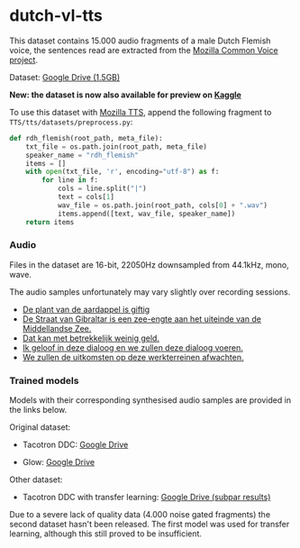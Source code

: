 # dutch-vl-tts

This dataset contains 15.000 audio fragments of a male Dutch Flemish voice, the sentences read are extracted from the [Mozilla Common Voice project](https://github.com/mozilla/common-voice/tree/master/server/data/nl). 



Dataset: [Google Drive (1.5GB)](https://drive.google.com/file/d/119YpJWcHGr4SWuh0BPdBpKRJju-ShJ7m/view?usp=sharing)

**New: the dataset is now also available for preview on [Kaggle](https://www.kaggle.com/rdheyg/spoken-belgian-dutch-audio)**



To use this dataset with [Mozilla TTS](https://github.com/mozilla/TTS), append the following fragment to `TTS/tts/datasets/preprocess.py`:

```python
def rdh_flemish(root_path, meta_file):
    txt_file = os.path.join(root_path, meta_file)
    speaker_name = "rdh_flemish"
    items = []
    with open(txt_file, 'r', encoding="utf-8") as f:
        for line in f:
            cols = line.split("|")
            text = cols[1]
            wav_file = os.path.join(root_path, cols[0] + ".wav")
            items.append([text, wav_file, speaker_name])
    return items
```



### Audio

Files in the dataset are 16-bit, 22050Hz downsampled from 44.1kHz, mono, wave.

The audio samples unfortunately may vary slightly over recording sessions.

- [De plant van de aardappel is giftig](./samples/vl00203.wav)
- [De Straat van Gibraltar is een zee-engte aan het uiteinde van de Middellandse Zee.](./samples/vl04108.wav)
- [Dat kan met betrekkelijk weinig geld.](./samples/vl09647.wav)
- [Ik geloof in deze dialoog en we zullen deze dialoog voeren.](./samples/vl12745.wav)
- [We zullen de uitkomsten op deze werkterreinen afwachten.](./samples/vl14994.wav)



### Trained models

Models with their corresponding synthesised audio samples are provided in the links below.

Original dataset:

- Tacotron DDC: [Google Drive](https://drive.google.com/drive/folders/1Ew_UGWNNqYxim8H4hhTjeApMRUAcEHZz?usp=sharing)

- Glow: [Google Drive](https://drive.google.com/drive/folders/1ndNI6ccdU3T02N1Q237236ZYZrY7ue31?usp=sharing)

Other dataset:

- Tacotron DDC with transfer learning: [Google Drive (subpar results)](https://drive.google.com/drive/folders/1SkDGmla3Ohiiaaah_syK8U3S1GsHrBq1?usp=sharing)

Due to a severe lack of quality data (4.000 noise gated fragments) the second dataset hasn't been released. The first model was used for transfer learning, although this still proved to be insufficient.
